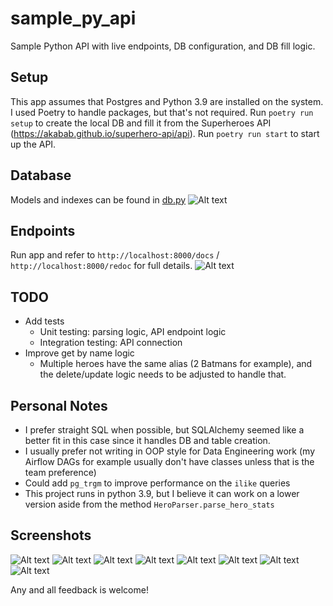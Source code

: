 # sample_py_api
Sample Python API with live endpoints, DB configuration, and DB fill logic.

## Setup ##
This app assumes that Postgres and Python 3.9 are installed on the system. I used Poetry to handle packages, but that's not required.
Run `poetry run setup` to create the local DB and fill it from the Superheroes API (https://akabab.github.io/superhero-api/api). Run `poetry run start` to start up the API.

## Database ##
Models and indexes can be found in [db.py](/superheroes/utils/db.py)
![Alt text](/screenshots/db_model.png?raw=true)

## Endpoints ##
Run app and refer to `http://localhost:8000/docs` / `http://localhost:8000/redoc` for full details.
![Alt text](/screenshots/api_docs.png?raw=true)

## TODO ##
- Add tests
  - Unit testing: parsing logic, API endpoint logic
  - Integration testing: API connection
- Improve get by name logic
  - Multiple heroes have the same alias (2 Batmans for example), and the delete/update logic needs to be adjusted to handle that.

## Personal Notes ##
- I prefer straight SQL when possible, but SQLAlchemy seemed like a better fit in this case since it handles DB and table creation.
- I usually prefer not writing in OOP style for Data Engineering work (my Airflow DAGs for example usually don't have classes unless that is the team preference)
- Could add `pg_trgm` to improve performance on the `ilike` queries
- This project runs in python 3.9, but I believe it can work on a lower version aside from the method `HeroParser.parse_hero_stats`

## Screenshots ##
![Alt text](/screenshots/hero_db.png?raw=true "Hero DB sample")
![Alt text](/screenshots/get_hero.png?raw=true "Get hero")
![Alt text](/screenshots/get_strongest.png?raw=true "Get strongest by stat")
![Alt text](/screenshots/get_team.png?raw=true "Get single team")
![Alt text](/screenshots/get_team_fuzzy.png?raw=true "Get all teams fuzzy search")
![Alt text](/screenshots/update_successful.png?raw=true "Update hero description")
![Alt text](/screenshots/update_stats_successful.png?raw=true "Update stats")
![Alt text](/screenshots/sample_error.png?raw=true "All errors return in the same format")


Any and all feedback is welcome!
